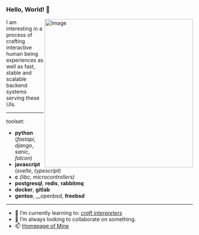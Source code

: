 ### Hello, World! 👋
<img src="https://raw.githubusercontent.com/MicaelliMedeiros/micaellimedeiros/master/image/computer-illustration.png" min-width="400px" max-width="400px" width="400px" align="right" alt="Image">

<p align="left">
I am interesting in a process of crafting interactive human being experiences as well as fast, stable and scalable backend systems serving these UIs.
</p>

---

toolset:

- __python__ (*fastapi*, *django*, *sanic*, *falcon*)
- __javascript__ (*svelte*, *typescript*)
- __c__ *(libc, microcontrollers)*
- __postgresql__, __redis__, __rabbitmq__
- __docker__, __gitlab__
- __gentoo__, __openbsd, __freebsd__

---

- 🌱 I’m currently learning to: [*craft interpreters*](https://craftinginterpreters.com/a-bytecode-virtual-machine.html)
- 👯 I’m always looking to collaborate on something.
- 📫 [Homepage of Mine](https://oschepkov.ru)
